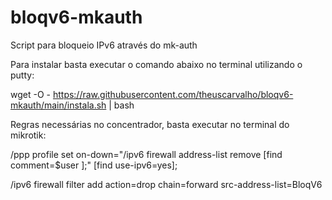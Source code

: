 # bloqv6-mkauth
Script para bloqueio IPv6 através do mk-auth

Para instalar basta executar o comando abaixo no terminal utilizando o putty:

wget -O - https://raw.githubusercontent.com/theuscarvalho/bloqv6-mkauth/main/instala.sh | bash

Regras necessárias no concentrador, basta executar no terminal do mikrotik:

/ppp profile set on-down="/ipv6 firewall address-list remove [find comment=\$user ];" [find use-ipv6=yes];

/ipv6 firewall filter add action=drop chain=forward src-address-list=BloqV6
